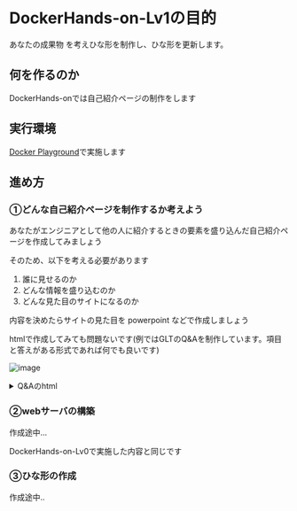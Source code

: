 # DockerHands-on-Lv1の目的

あなたの成果物 を考えひな形を制作し、ひな形を更新します。

## 何を作るのか

DockerHands-onでは自己紹介ページの制作をします

## 実行環境

[Docker Playground](https://labs.play-with-docker.com/)で実施します

## 進め方

### ①どんな自己紹介ページを制作するか考えよう

あなたがエンジニアとして他の人に紹介するときの要素を盛り込んだ自己紹介ページを作成してみましょう

そのため、以下を考える必要があります

1. 誰に見せるのか
1. どんな情報を盛り込むのか
1. どんな見た目のサイトになるのか

内容を決めたらサイトの見た目を powerpoint などで作成しましょう

htmlで作成してみても問題ないです(例ではGLTのQ&Aを制作しています。項目と答えがある形式であれば何でも良いです)

![image](https://github.com/GitEngHar/GrowTheLatestTechnorogy/assets/119464648/d870dc3d-7e59-4eb6-bd0e-cfd436ed826b)

<details>
<summary> Q&Aのhtml </summary>

```
<!doctype html>
  <html  lang="en">
  <head>
    <title>GltDockerHandsOn</title>
  </head>
  <style type="text/css">
    <!--
    #QandA-1 {
      width: 100%;
      font-family: メイリオ;
      font-size: 14px; /*全体のフォントサイズ*/
    }
    #QandA-1 h2 {
    
    }
    #QandA-1 dt {
      background: #444; /* 「Q」タイトルの背景色 */
      color: #fff; /* 「Q」タイトルの文字色 */
      padding: 8px;
      border-radius: 2px;
    }
    #QandA-1 dt:before {
      content: "Q.";
      font-weight: bold;
      margin-right: 8px;
    }
    #QandA-1 dd {
      margin: 24px 16px 40px 32px;
      line-height: 140%;
      text-indent: -24px;
    }
    #QandA-1 dd:before {
      content: "A.";
      font-weight: bold;
      margin-right: 8px;
    }
    -->
  </style>
  <body>
    <h1>GLTの Q&A</h1>
    <div id="QandA-1">
      <dl>
        <dt>GLTは何をするの?</dt>
        <dd>技術を楽しむコンテンツを体験します<br>開発者としてコンテンツの制作や魅力あふれるデモンストレーションを作成いただけると嬉しいです</dd>
        <dt>GLTは何の略称??</dt>
        <dd>Grow the Latest Technology</dd>
        <dt>GLTは誰でも参加できるの??</dt>
        <dd>どなたでも参加可能です<br></dd>
      </dl>    
    </div>
    <footer></footer>    
  </body>
</html>
```
  
</details>

### ②webサーバの構築

作成途中...

DockerHands-on-Lv0で実施した内容と同じです

### ③ひな形の作成

作成途中..
